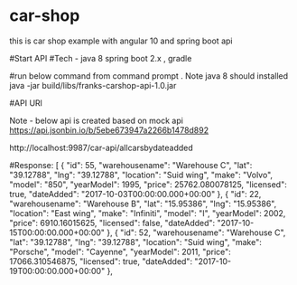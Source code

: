 # car-shop
this is car shop example with angular 10 and spring boot api

#Start API 
#Tech - java 8 spring boot 2.x , gradle 

#run below command from command prompt . Note java 8 should installed 
java -jar build/libs/franks-carshop-api-1.0.jar


#API URl 

Note - below api is created based on mock api 
https://api.jsonbin.io/b/5ebe673947a2266b1478d892

http://localhost:9987/car-api/allcarsbydateadded

#Response:
[
{
"id": 55,
"warehousename": "Warehouse C",
"lat": "39.12788",
"lng": "39.12788",
"location": "Suid wing",
"make": "Volvo",
"model": "850",
"yearModel": 1995,
"price": 25762.080078125,
"licensed": true,
"dateAdded": "2017-10-03T00:00:00.000+00:00"
},
{
"id": 22,
"warehousename": "Warehouse B",
"lat": "15.95386",
"lng": "15.95386",
"location": "East wing",
"make": "Infiniti",
"model": "I",
"yearModel": 2002,
"price": 6910.16015625,
"licensed": false,
"dateAdded": "2017-10-15T00:00:00.000+00:00"
},
{
"id": 52,
"warehousename": "Warehouse C",
"lat": "39.12788",
"lng": "39.12788",
"location": "Suid wing",
"make": "Porsche",
"model": "Cayenne",
"yearModel": 2011,
"price": 17066.310546875,
"licensed": true,
"dateAdded": "2017-10-19T00:00:00.000+00:00"
},




